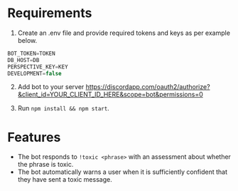 # Requirements

1. Create an .env file and provide required tokens and keys as per example below.

```js
BOT_TOKEN=TOKEN
DB_HOST=DB
PERSPECTIVE_KEY=KEY
DEVELOPMENT=false
```

2. Add bot to your server https://discordapp.com/oauth2/authorize?&client_id=YOUR_CLIENT_ID_HERE&scope=bot&permissions=0

3. Run `npm install && npm start`.

# Features

* The bot responds to `!toxic <phrase>` with an assessment about whether the phrase is toxic.
* The bot automatically warns a user when it is sufficiently confident that they have sent a toxic message.
